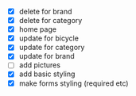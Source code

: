 - [x] delete for brand
- [x] delete for category
- [x] home page
- [x] update for bicycle
- [x] update for category
- [x] update for brand
- [ ] add pictures
- [x] add basic styling
- [x] make forms styling (required etc)
